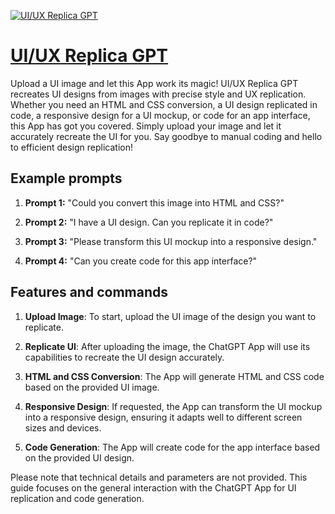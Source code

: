 [![UI/UX Replica GPT](https://files.oaiusercontent.com/file-nRHD8o7ajxcE9RsIwMyNCfkj?se=2123-10-17T08%3A53%3A05Z&sp=r&sv=2021-08-06&sr=b&rscc=max-age%3D31536000%2C%20immutable&rscd=attachment%3B%20filename%3Dfb9bde74-70e7-40b4-a371-a1cdf7d13654.png&sig=WHnf8qmesZTadGBGsIFbtbooa9EebEUdVTiRPmKnFg4%3D)](https://chat.openai.com/g/g-EBJwzKC6K-ui-ux-replica-gpt)

# [UI/UX Replica GPT](https://chat.openai.com/g/g-EBJwzKC6K-ui-ux-replica-gpt)

Upload a UI image and let this App work its magic! UI/UX Replica GPT recreates UI designs from images with precise style and UX replication. Whether you need an HTML and CSS conversion, a UI design replicated in code, a responsive design for a UI mockup, or code for an app interface, this App has got you covered. Simply upload your image and let it accurately recreate the UI for you. Say goodbye to manual coding and hello to efficient design replication!

## Example prompts

1. **Prompt 1:** "Could you convert this image into HTML and CSS?"

2. **Prompt 2:** "I have a UI design. Can you replicate it in code?"

3. **Prompt 3:** "Please transform this UI mockup into a responsive design."

4. **Prompt 4:** "Can you create code for this app interface?"

## Features and commands

1. **Upload Image**: To start, upload the UI image of the design you want to replicate.

2. **Replicate UI**: After uploading the image, the ChatGPT App will use its capabilities to recreate the UI design accurately.

3. **HTML and CSS Conversion**: The App will generate HTML and CSS code based on the provided UI image.

4. **Responsive Design**: If requested, the App can transform the UI mockup into a responsive design, ensuring it adapts well to different screen sizes and devices.

5. **Code Generation**: The App will create code for the app interface based on the provided UI design.

Please note that technical details and parameters are not provided. This guide focuses on the general interaction with the ChatGPT App for UI replication and code generation.